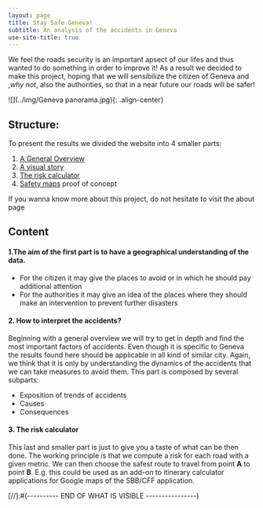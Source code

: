 ```yaml
---
layout: page
title: Stay Safe Geneva!
subtitle: An analysis of the accidents in Geneva
use-site-title: true
---
```




We feel the roads security is an important apsect of our lifes and thus wanted to do something in order to improve it! As a result we decided to make this project, hoping that we will sensibilize the citizen of Geneva and ,_why not_, also the authorities, so that in a near future our roads will be safer!  

![](../img/Geneva panorama.jpg){: .align-center}

## Structure:

To present the results we divided the website into 4 smaller parts:
1. [A General Overview](pages/Gilcompa)
2. [A visual story](/pages/Milani)
3. [The risk calculator](/pages/risk_calculator)
4. [Safety maps](/pages/safety_map) proof of concept

If you wanna know more about this project, do not hesitate to visit the about page

## Content

#### 1.The aim of the first part is to have a geographical understanding of the data.
* For the citizen it may give the places to avoid or in which he should pay additional attention
* For the authorities it may give an idea of the places where they should make an intervention to prevent further disasters


#### 2. How to interpret the accidents?
Beginning with a general overview we will try to get in depth and find the most important factors of accidents. Even though it is specific to Geneva the results found here should be applicable in all kind of similar city. Again, we think that it is only by understanding the dynamics of the accidents that we can take measures to avoid them.
This part is composed by several subparts:
* Exposition of trends of accidents
* Causes
* Consequences

#### 3. The risk calculator

This last and smaller part is just to give you a taste of what can be then done. The working principle is that we compute a risk for each road with a given metric. We can then choose the safest route to travel from point **A** to point **B**. E.g. this could be used as an add-on to itinerary calculator applications for Google maps of the SBB/CFF application.









[//]:#(---------- END OF WHAT IS VISIBLE ----------------)
